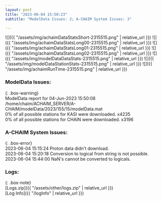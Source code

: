 ```yaml
---
layout: post
title: "2023-06-04 15:50:23"
subtitle: "ModelData Issues: 2; A-CHAIM System Issues: 3"

---
```


![]({{ "/assets/img/achaimDataStatsShort-2315515.png" | relative_url }})
![]({{ "/assets/img/achaimDataStatsLong00-2315515.png" | relative_url }})
![]({{ "/assets/img/achaimDataStatsLong01-2315515.png" | relative_url }})
![]({{ "/assets/img/achaimDataStatsLong02-2315515.png" | relative_url }})
![]({{ "/assets/img/modelDataDataStats-2315515.png" | relative_url }})
![]({{ "/assets/img/modelDataStationStats-2315515.png" | relative_url }})
![]({{ "/assets/img/achaimRunTime-2315515.png" | relative_url }})


### ModelData Issues:  
  
{: .box-warning}  
 ModelData report for 04-Jun-2023 15:50:08   
 /home/chaim/ACHAIM_SERVER/A-CHAIM/modelData/2023/155/15/modelData.mat   
 0% of all possible stations for KASI were downloaded. x4235   
 0% of all possible stations for CHAIN were downloaded. x3196   
  
### A-CHAIM System Issues:  
  
{: .box-error}  
2023-06-04 15:15:24 Proton data didn't download.  
2023-06-04 15:20:18 Conversion to logical from string is not possible.  
2023-06-04 15:44:00 NaN's cannot be converted to logicals.  

### Logs:  
  
{: .box-note}  
[Logs.zip]({{ "/assets/other/logs.zip" | relative_url }})  
[Log Info]({{ "/logInfo" | relative_url }})  
